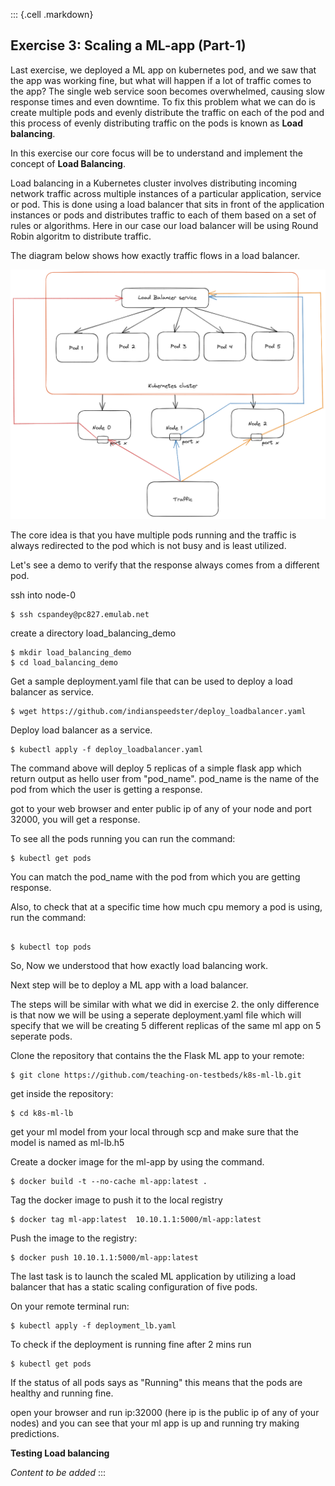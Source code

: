 ::: {.cell .markdown}

## Exercise 3: Scaling a ML-app (Part-1)

Last exercise, we deployed a ML app on kubernetes pod, and we saw that the app was working fine, but what will happen if a lot of traffic comes to the app? The single web service soon becomes overwhelmed, causing slow response times and even downtime. To fix this problem what we can do is create multiple pods and evenly distribute the traffic on each of the pod and this process of evenly distributing traffic on the pods is known as **Load balancing**.

In this exercise our core focus will be to understand and implement the concept of **Load Balancing**.

Load balancing in a Kubernetes cluster involves distributing incoming network traffic across multiple instances of a particular application, service or pod. This is done using a load balancer that sits in front of the application instances or pods and distributes traffic to each of them based on a set of rules or algorithms. Here in our case our load balancer will be using Round Robin algoritm to distribute traffic.

The diagram below shows how exactly traffic flows in a load balancer.

![Load_balancer](images/load_balancer.png)


The core idea is that you have multiple pods running and the traffic is always redirected to the pod which is not busy and is least utilized.

Let's see a demo to verify that the response always comes from a different pod.

ssh into node-0

```shell
$ ssh cspandey@pc827.emulab.net

```

create a directory load_balancing_demo

``` shell
$ mkdir load_balancing_demo
$ cd load_balancing_demo
```

Get a sample deployment.yaml file that can be used to deploy a load balancer as service.

``` shell
$ wget https://github.com/indianspeedster/deploy_loadbalancer.yaml
```

Deploy load balancer as a service.

``` shell
$ kubectl apply -f deploy_loadbalancer.yaml

```

The command above will deploy 5 replicas of a simple flask app which return output as hello user from "pod_name". pod_name is the name of the pod from which the user is getting a response.

got to your web browser and enter public ip of any of your node and port 32000, you will get a response.




To see all the pods running you can run the command:

``` shell
$ kubectl get pods

```
You can match the pod_name with the pod from which you are getting response.

Also, to check that at a specific time how much cpu memory a pod is using, run the command:

``` shell

$ kubectl top pods

```

So, Now we understood that how exactly load balancing work.

Next step will be to deploy a ML app with a load balancer.

The steps will be similar with what we did in exercise 2. the only difference is that now we will be using a seperate deployment.yaml file which will specify that we will be creating 5 different replicas of the same ml app on 5 seperate pods.

Clone the repository that contains the the Flask ML app to your remote:

``` shell
$ git clone https://github.com/teaching-on-testbeds/k8s-ml-lb.git

```
get inside the repository:

``` shell
$ cd k8s-ml-lb
```

get your ml model from your local through scp and make sure that the model is named as ml-lb.h5

Create a docker image for the ml-app by using the command.

``` shell
$ docker build -t --no-cache ml-app:latest .

```

Tag the docker image to push it to the local registry

``` shell
$ docker tag ml-app:latest  10.10.1.1:5000/ml-app:latest

```

Push the image to the registry:

``` shell
$ docker push 10.10.1.1:5000/ml-app:latest

```

The last task is to launch the scaled ML application by utilizing a load balancer that has a static scaling configuration of five pods.

On your remote terminal run:

``` shell
$ kubectl apply -f deployment_lb.yaml

```

To check if the deployment is running fine after 2 mins run 

``` shell
$ kubectl get pods

```

If the status of all pods says as "Running" this means that the pods are healthy and running fine.

open your browser and run ip:32000 (here ip is the public ip of any of your nodes) and you can see that your ml app is up and running try making predictions.

**Testing Load balancing**

*Content to be added*
:::